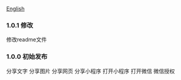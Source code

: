 [English](CHANGELOG.en.md)
### 1.0.1 修改

修改readme文件

### 1.0.0 初始发布

分享文字
分享图片
分享网页
分享小程序
打开小程序
打开微信
微信授权

